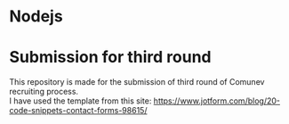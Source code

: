 # Nodejs
# Submission for third round
This repository is made for the submission of third round of Comunev recruiting process.<br>
I have used the template from this site: https://www.jotform.com/blog/20-code-snippets-contact-forms-98615/ <br>

